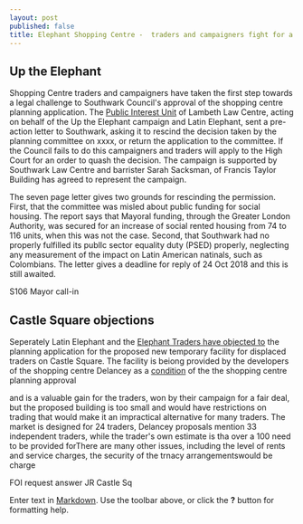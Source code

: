 ```yaml
---
layout: post
published: false
title: Elephant Shopping Centre -  traders and campaigners fight for a fair deal
---
```


## Up the Elephant

Shopping Centre traders and campaigners have taken the first step towards a legal challenge to Southwark Council's approval of the shopping centre planning application.  The [Public Interest Unit](http://www.pilu.org.uk/paul-heron/) of Lambeth Law Centre, acting on behalf of the Up the Elephant campaign and Latin Elephant, sent a pre-action letter to Southwark, asking it to rescind the decision taken by the planning committee on xxxx, or return the application to the committee.  If the Council fails to do this campaigners and traders will apply to the High Court for an order to quash the decision.  The campaign is supported by Southwark Law Centre and barrister Sarah Sacksman, of Francis Taylor Building has agreed to represent the campaign.

The seven page letter gives two grounds for rescinding the permission. First, that the committee was misled about public funding for social housing. The report says that Mayoral funding, through the Greater London Authority, was secured for an increase of social rented housing from 74 to 116 units, when this was not the case.  Second, that Southwark had no properly fulfilled its publIc sector equality duty (PSED) properly, neglecting any measurement of the impact on Latin American natinals, such as Colombians.  The letter gives a deadline for reply of 24 Oct 2018 and this is still awaited.

S106
Mayor call-in

## Castle Square objections

Seperately Latin Elephant and the [Elephant Traders have objected to](https://planning.southwark.gov.uk/online-applications/applicationDetails.do?activeTab=neighbourComments&keyVal=_STHWR_DCAPR_9578882) the planning application for the proposed new temporary facility for displaced traders on Castle Square.  The facility is beiong provided by the developers of the shopping centre Delancey as a [condition](http://moderngov.southwark.gov.uk/mgAi.aspx?ID=49413) of the the shopping centre planning approval





and is a valuable gain for the traders, won by their campaign for a fair deal, but the proposed building is too small and would have restrictions on trading that would make it an impractical alternative for many traders.  The market is designed for 24 traders, Delancey proposals mention 33 independent traders, while the trader's own estimate is tha over a 100 need to be provided forThere are many other issues, including the level of rents and service charges, the security of the trnacy arrangementswould be charge  



FOI request answer
JR 
Castle Sq




Enter text in [Markdown](http://daringfireball.net/projects/markdown/). Use the toolbar above, or click the **?** button for formatting help.